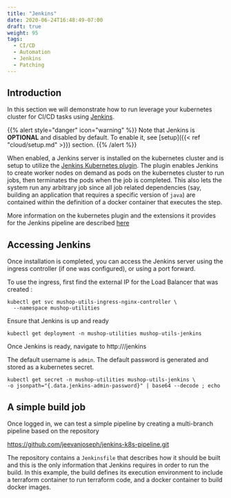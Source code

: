 ```yaml
---
title: "Jenkins"
date: 2020-06-24T16:48:49-07:00
draft: true
weight: 95
tags:
  - CI/CD
  - Automation
  - Jenkins
  - Patching
---
```


## Introduction

In this section we will demonstrate how to run leverage your kubernetes cluster for CI/CD tasks 
using [Jenkins](https://www.jenkins.io/).

{{% alert style="danger" icon="warning" %}}
Note that Jenkins is **OPTIONAL** and disabled by default. To enable it, see [setup]({{< ref "cloud/setup.md" >}}) section. 
{{% /alert %}}

When enabled, a Jenkins server is installed on the kubernetes cluster and is setup to utilize the [Jenkins Kubernetes plugin](https://plugins.jenkins.io/kubernetes).
The plugin enables Jenkins to create worker nodes on demand as pods on the kubernetes cluster to run jobs, 
then terminates the pods when the job is completed. This also lets the system run any arbitrary job since all
job related dependencies (say, building an application that requires a specific version of `java`) are contained
within the definition of a docker container that executes the step.

More information on the kubernetes plugin and the extensions it provides for the Jenkins pipeline are described [here](https://github.com/jenkinsci/kubernetes-plugin#pipeline-support)

## Accessing Jenkins

Once installation is completed, you can access the Jenkins server using the ingress controller (if one was configured), or using a port forward.

To use the ingress, first find the external IP for the Load Balancer that was created :

```shell
kubectl get svc mushop-utils-ingress-nginx-controller \
  --namespace mushop-utilities
```
Ensure that Jenkins is up and ready

```shell
kubectl get deployment -n mushop-utilities mushop-utils-jenkins
```

Once Jenkins is ready, navigate to http://<external-ip>/jenkins

The default username is `admin`. The default password is generated and stored as a kubernetes secret.

```shell
kubectl get secret -n mushop-utilities mushop-utils-jenkins \
-o jsonpath="{.data.jenkins-admin-password}" | base64 --decode ; echo
```

## A simple build job

Once logged in, we can test a simple pipeline by creating a multi-branch pipeline based on the repository 

https://github.com/jeevanjoseph/jenkins-k8s-pipeline.git

The repository contains a `Jenkinsfile` that describes how it should be built and this is the only information 
that Jenkins requires in order to run the build. In this example, the build defines its execution environment to
include a terraform container to run terraform code, and a docker container to build docker images.




